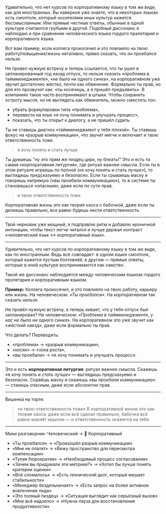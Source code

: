 Удивительно, что нет курсов по корпоративному языку в том же виде, как для иностранных. Вы наверное уже знаете, что в некоторых языках есть смолтолк, который носителями иных культур кажется бессмысланным. Или прямые честные ответы, обычные в одной культуре считаются грубыми в другой. Подобный диссонанс я наблюдаю и при сравнении человеческого языка гордого пралетария и корпоративного языка.

Вот вам пример, если коллега прокосячил и это повлияло на твою работу/повышение/жизнь негативно, прямо сказать, что он проебался нельзя. 

Не провел нужную встречу и теперь ссылается, что ты ушел в запланированный год назад отпуск, то нельзя сказать «проблема в таймменеджменте», «не было ни одного синка», на корпоративном уже звучит достаточно жёстко, почти как обвинение. Формально ты прав, но для это прозвучит как: «ты косячишь, а я пришёл предъявить». В компаниях такое часто воспринимают в штыки. Чтобы сохранить остроту мысли, но не выглядеть как обвинитель, можно сместить тон:
- убрать формулировки типа «проблема»,
- перевести на язык «я хочу понимать и улучшать процесс»,
- показать, что ты открыт к диалогу, а не пришёл судить.

Ты не ставишь диагноз «таймменеджмент у тебя плохой». Ты ставишь фокус на «разрыв коммуникации», что звучит мягче и включает и твою ответственность тоже.


> я хочу понять и стать лучше 

Ты думаешь "ну это прям же пиздец цирк, ну блеать!" Это и есть та самая «корпоративная литургия», где ритуал важнее смысла. Если ты в этом ритуале играешь по полной («я хочу понять и стать лучше»), то выглядишь предсказуемо и безопасно. Если ты срываешь маску и говоришь напрямую («вы проебали коммуникацию»), то в системе ты становишься «опасным», даже если по сути прав.

> и твою ответственность тоже

Корпоративная жизнь это как теория хаоса с бабочкой, даже если ты делаешь правильно, все равно будешь нести ответственность.

---

Твой черновик уже мощный, я подправлю ритм и добавлю ироничной интонации, чтобы текст легче читался и лучше держал контраст «человеческий язык ↔ корпоративный язык».

---

Удивительно, что нет курсов по корпоративному языку в том же виде, как по иностранным.
Ведь всё совпадает: в одном языке смолтолк, который кажется пустым болтовнёй, в другом — прямые ответы, которые в иной культуре воспринимаются как хамство.

Такой же диссонанс наблюдается между человеческим языком гордого пролетария и корпоративным языком.

**Пример:**
Коллега прокосячил, и это повлияло на твою работу, карьеру или жизнь.
На человеческом: *«Ты проебался»*.
На корпоративном так сказать нельзя.

Не провёл нужную встречу, а теперь кивает, что у тебя отпуск был запланирован?
На человеческом: *«Проблема в таймменеджменте, у нас не было ни одного синка»*.
На корпоративном это уже звучит как «жёсткий наезд», даже если формально ты прав.

Что делать? Переводить:

* «проблема» → «разрыв коммуникации»,
* «косяк» → «зона роста»,
* «вы проебали» → «я хочу понимать и улучшать процесс».

---

Это и есть **корпоративная литургия**: ритуал важнее смысла.
Скажешь *«я хочу понять и стать лучше»* — выглядишь предсказуемо и безопасно.
Сорвёшь маску и скажешь *«вы проебали коммуникацию»* — станешь опасным, даже если абсолютно прав.

---

Вишенка на торте:

> «и твою ответственность тоже»
> В корпоративной жизни это как теория хаоса: даже если всё сделал правильно, бабочка всё равно махнёт крылом — и ответственность окажется на тебе.

---

Мини разговорник: Человеческий → 💼 Корпоративный
- «Ты проебался» → «Произошёл разрыв коммуникации»
- «Мне не платят» → «Вижу пространство для пересмотра компенсации»
- «Тупая бюрократия» → «Необходимый процесс согласования»
- «Зачем вы придумали эти метрики?» → «Хотел бы лучше понять критерии оценки»
- «Всё сломалось» → «Есть технический долг, который мешает стабильности»
- «Менеджер бездельничает» → «Есть запрос на более активное вовлечение лида»
- «Это полный пиздец» → «Ситуация выглядит как серьёзный вызов»
- «Мне всё надоело» → «Нужна пауза для восстановления продуктивности»

